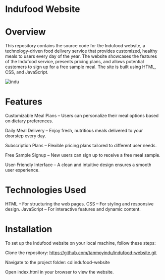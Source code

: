 # Indufood Website

# Overview
This repository contains the source code for the Indufood website, a technology-driven food delivery service that provides customized, healthy meals to users every day of the year. The website showcases the features of the Indufood service, presents pricing plans, and allows potential customers to sign up for a free sample meal. The site is built using HTML, CSS, and JavaScript.

![indu](https://github.com/user-attachments/assets/07b70a45-c112-41f3-92ce-291a6686c21d)

# Features

Customizable Meal Plans – Users can personalize their meal options based on dietary preferences.

Daily Meal Delivery – Enjoy fresh, nutritious meals delivered to your doorstep every day.

Subscription Plans – Flexible pricing plans tailored to different user needs.

Free Sample Signup – New users can sign up to receive a free meal sample.

User-Friendly Interface – A clean and intuitive design ensures a smooth user experience.

# Technologies Used

HTML – For structuring the web pages.
CSS – For styling and responsive design.
JavaScript – For interactive features and dynamic content.

# Installation

To set up the Indufood website on your local machine, follow these steps:

Clone the repository: https://github.com/tanmoyindu/indufood-website.git

Navigate to the project folder: cd indufood-website

Open index.html in your browser to view the website.
